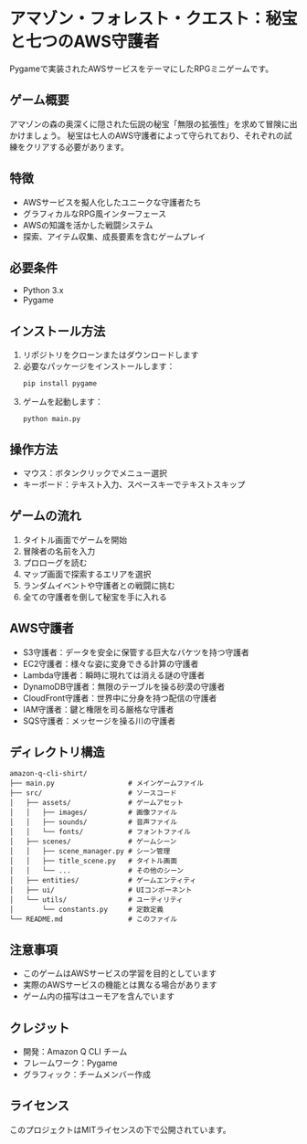 # アマゾン・フォレスト・クエスト：秘宝と七つのAWS守護者

Pygameで実装されたAWSサービスをテーマにしたRPGミニゲームです。

## ゲーム概要

アマゾンの森の奥深くに隠された伝説の秘宝「無限の拡張性」を求めて冒険に出かけましょう。
秘宝は七人のAWS守護者によって守られており、それぞれの試練をクリアする必要があります。

## 特徴

- AWSサービスを擬人化したユニークな守護者たち
- グラフィカルなRPG風インターフェース
- AWSの知識を活かした戦闘システム
- 探索、アイテム収集、成長要素を含むゲームプレイ

## 必要条件

- Python 3.x
- Pygame

## インストール方法

1. リポジトリをクローンまたはダウンロードします
2. 必要なパッケージをインストールします：
   ```
   pip install pygame
   ```
3. ゲームを起動します：
   ```
   python main.py
   ```

## 操作方法

- マウス：ボタンクリックでメニュー選択
- キーボード：テキスト入力、スペースキーでテキストスキップ

## ゲームの流れ

1. タイトル画面でゲームを開始
2. 冒険者の名前を入力
3. プロローグを読む
4. マップ画面で探索するエリアを選択
5. ランダムイベントや守護者との戦闘に挑む
6. 全ての守護者を倒して秘宝を手に入れる

## AWS守護者

- S3守護者：データを安全に保管する巨大なバケツを持つ守護者
- EC2守護者：様々な姿に変身できる計算の守護者
- Lambda守護者：瞬時に現れては消える謎の守護者
- DynamoDB守護者：無限のテーブルを操る砂漠の守護者
- CloudFront守護者：世界中に分身を持つ配信の守護者
- IAM守護者：鍵と権限を司る厳格な守護者
- SQS守護者：メッセージを操る川の守護者

## ディレクトリ構造

```
amazon-q-cli-shirt/
├── main.py                  # メインゲームファイル
├── src/                     # ソースコード
│   ├── assets/              # ゲームアセット
│   │   ├── images/          # 画像ファイル
│   │   ├── sounds/          # 音声ファイル
│   │   └── fonts/           # フォントファイル
│   ├── scenes/              # ゲームシーン
│   │   ├── scene_manager.py # シーン管理
│   │   ├── title_scene.py   # タイトル画面
│   │   └── ...              # その他のシーン
│   ├── entities/            # ゲームエンティティ
│   ├── ui/                  # UIコンポーネント
│   └── utils/               # ユーティリティ
│       └── constants.py     # 定数定義
└── README.md                # このファイル
```

## 注意事項

- このゲームはAWSサービスの学習を目的としています
- 実際のAWSサービスの機能とは異なる場合があります
- ゲーム内の描写はユーモアを含んでいます

## クレジット

- 開発：Amazon Q CLI チーム
- フレームワーク：Pygame
- グラフィック：チームメンバー作成

## ライセンス

このプロジェクトはMITライセンスの下で公開されています。
